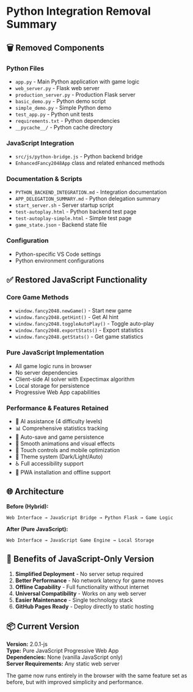 # Python Integration Removal Summary

## 🗑️ Removed Components

### Python Files
- `app.py` - Main Python application with game logic
- `web_server.py` - Flask web server
- `production_server.py` - Production Flask server
- `basic_demo.py` - Python demo script
- `simple_demo.py` - Simple Python demo
- `test_app.py` - Python unit tests
- `requirements.txt` - Python dependencies
- `__pycache__/` - Python cache directory

### JavaScript Integration
- `src/js/python-bridge.js` - Python backend bridge
- `EnhancedFancy2048App` class and related enhanced methods

### Documentation & Scripts
- `PYTHON_BACKEND_INTEGRATION.md` - Integration documentation
- `APP_DELEGATION_SUMMARY.md` - Python delegation summary
- `start_server.sh` - Server startup script
- `test-autoplay.html` - Python backend test page
- `test-autoplay-simple.html` - Simple test page
- `game_state.json` - Backend state file

### Configuration
- Python-specific VS Code settings
- Python environment configurations

## ✅ Restored JavaScript Functionality

### Core Game Methods
- `window.fancy2048.newGame()` - Start new game
- `window.fancy2048.getHint()` - Get AI hint
- `window.fancy2048.toggleAutoPlay()` - Toggle auto-play
- `window.fancy2048.exportStats()` - Export statistics
- `window.fancy2048.getStats()` - Get game statistics

### Pure JavaScript Implementation
- All game logic runs in browser
- No server dependencies
- Client-side AI solver with Expectimax algorithm
- Local storage for persistence
- Progressive Web App capabilities

### Performance & Features Retained
- 🤖 AI assistance (4 difficulty levels)
- 📊 Comprehensive statistics tracking
- 💾 Auto-save and game persistence
- 🎨 Smooth animations and visual effects
- 📱 Touch controls and mobile optimization
- 🌙 Theme system (Dark/Light/Auto)
- ♿ Full accessibility support
- 🚀 PWA installation and offline support

## 🌐 Architecture

**Before (Hybrid):**
```
Web Interface → JavaScript Bridge → Python Flask → Game Logic
```

**After (Pure JavaScript):**
```
Web Interface → JavaScript Game Engine → Local Storage
```

## 🚀 Benefits of JavaScript-Only Version

1. **Simplified Deployment** - No server setup required
2. **Better Performance** - No network latency for game moves
3. **Offline Capability** - Full functionality without internet
4. **Universal Compatibility** - Works on any web server
5. **Easier Maintenance** - Single technology stack
6. **GitHub Pages Ready** - Deploy directly to static hosting

## 📦 Current Version

**Version:** 2.0.1-js  
**Type:** Pure JavaScript Progressive Web App  
**Dependencies:** None (vanilla JavaScript only)  
**Server Requirements:** Any static web server

The game now runs entirely in the browser with the same feature set as before, but with improved simplicity and performance.

